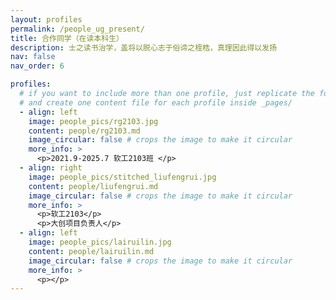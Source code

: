 ```yaml
---
layout: profiles
permalink: /people_ug_present/
title: 合作同学（在读本科生）
description: 士之读书治学，盖将以脱心志于俗谛之桎梏，真理因此得以发扬
nav: false
nav_order: 6

profiles:
  # if you want to include more than one profile, just replicate the following block
  # and create one content file for each profile inside _pages/
  - align: left
    image: people_pics/rg2103.jpg
    content: people/rg2103.md
    image_circular: false # crops the image to make it circular
    more_info: >
      <p>2021.9-2025.7 软工2103班 </p>
  - align: right
    image: people_pics/stitched_liufengrui.jpg
    content: people/liufengrui.md
    image_circular: false # crops the image to make it circular
    more_info: >
      <p>软工2103</p>
      <p>大创项目负责人</p>
  - align: left
    image: people_pics/lairuilin.jpg
    content: people/lairuilin.md
    image_circular: false # crops the image to make it circular
    more_info: >
      <p></p>
---
```

